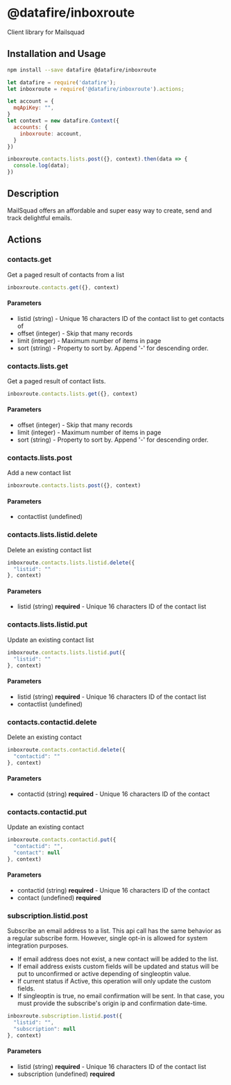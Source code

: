 # @datafire/inboxroute

Client library for Mailsquad

## Installation and Usage
```bash
npm install --save datafire @datafire/inboxroute
```

```js
let datafire = require('datafire');
let inboxroute = require('@datafire/inboxroute').actions;

let account = {
  mqApiKey: "",
}
let context = new datafire.Context({
  accounts: {
    inboxroute: account,
  }
})

inboxroute.contacts.lists.post({}, context).then(data => {
  console.log(data);
})
```

## Description
MailSquad offers an affordable and super easy way to create, send and track delightful emails.

## Actions
### contacts.get
Get a paged result of contacts from a list


```js
inboxroute.contacts.get({}, context)
```

#### Parameters
* listid (string) - Unique 16 characters ID of the contact list to get contacts of
* offset (integer) - Skip that many records
* limit (integer) - Maximum number of items in page
* sort (string) - Property to sort by. Append '-' for descending order.

### contacts.lists.get
Get a paged result of contact lists.


```js
inboxroute.contacts.lists.get({}, context)
```

#### Parameters
* offset (integer) - Skip that many records
* limit (integer) - Maximum number of items in page
* sort (string) - Property to sort by. Append '-' for descending order.

### contacts.lists.post
Add a new contact list


```js
inboxroute.contacts.lists.post({}, context)
```

#### Parameters
* contactlist (undefined)

### contacts.lists.listid.delete
Delete an existing contact list


```js
inboxroute.contacts.lists.listid.delete({
  "listid": ""
}, context)
```

#### Parameters
* listid (string) **required** - Unique 16 characters ID of the contact list

### contacts.lists.listid.put
Update an existing contact list


```js
inboxroute.contacts.lists.listid.put({
  "listid": ""
}, context)
```

#### Parameters
* listid (string) **required** - Unique 16 characters ID of the contact list
* contactlist (undefined)

### contacts.contactid.delete
Delete an existing contact


```js
inboxroute.contacts.contactid.delete({
  "contactid": ""
}, context)
```

#### Parameters
* contactid (string) **required** - Unique 16 characters ID of the contact

### contacts.contactid.put
Update an existing contact


```js
inboxroute.contacts.contactid.put({
  "contactid": "",
  "contact": null
}, context)
```

#### Parameters
* contactid (string) **required** - Unique 16 characters ID of the contact
* contact (undefined) **required**

### subscription.listid.post
Subscribe an email address to a list. This api call has the same behavior as
a regular subscribe form. However, single opt-in is allowed for system integration
purposes.

- If email address does not exist, a new contact will be added to the list.
- If email address exists custom fields will be updated and status will be put
  to unconfirmed or active depending of singleoptin value.
- If current status if Active, this operation will only update the custom fields.
- If singleoptin is true, no email confirmation will be sent. In that case,
  you must provide the subscribe's origin ip and confirmation date-time.



```js
inboxroute.subscription.listid.post({
  "listid": "",
  "subscription": null
}, context)
```

#### Parameters
* listid (string) **required** - Unique 16 characters ID of the contact list
* subscription (undefined) **required**

